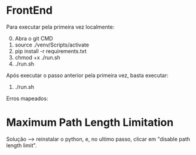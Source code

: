 # FrontEnd

Para executar pela primeira vez localmente:

0. Abra o git CMD
1. source ./venv/Scripts/activate
2. pip install -r requirements.txt
3. chmod +x ./run.sh
4. ./run.sh

Após executar o passo anterior pela primeira vez, basta executar:

1. ./run.sh

Erros mapeados:
# Maximum Path Length Limitation
Solução --> reinstalar o python, e, no ultimo passo, clicar em "disable path length limit".
